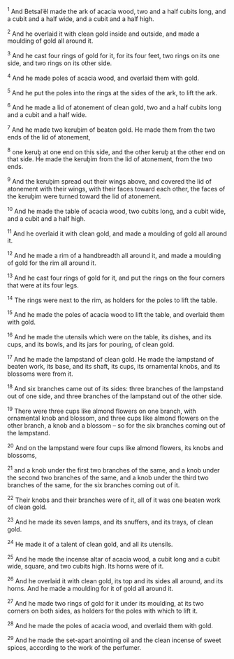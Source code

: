 <sup>1</sup> And Betsal’ĕl made the ark of acacia wood, two and a half cubits long, and a cubit and a half wide, and a cubit and a half high.

<sup>2</sup> And he overlaid it with clean gold inside and outside, and made a moulding of gold all around it.

<sup>3</sup> And he cast four rings of gold for it, for its four feet, two rings on its one side, and two rings on its other side.

<sup>4</sup> And he made poles of acacia wood, and overlaid them with gold.

<sup>5</sup> And he put the poles into the rings at the sides of the ark, to lift the ark.

<sup>6</sup> And he made a lid of atonement of clean gold, two and a half cubits long and a cubit and a half wide.

<sup>7</sup> And he made two keruḇim of beaten gold. He made them from the two ends of the lid of atonement,

<sup>8</sup> one keruḇ at one end on this side, and the other keruḇ at the other end on that side. He made the keruḇim from the lid of atonement, from the two ends.

<sup>9</sup> And the keruḇim spread out their wings above, and covered the lid of atonement with their wings, with their faces toward each other, the faces of the keruḇim were turned toward the lid of atonement.

<sup>10</sup> And he made the table of acacia wood, two cubits long, and a cubit wide, and a cubit and a half high.

<sup>11</sup> And he overlaid it with clean gold, and made a moulding of gold all around it.

<sup>12</sup> And he made a rim of a handbreadth all around it, and made a moulding of gold for the rim all around it.

<sup>13</sup> And he cast four rings of gold for it, and put the rings on the four corners that were at its four legs.

<sup>14</sup> The rings were next to the rim, as holders for the poles to lift the table.

<sup>15</sup> And he made the poles of acacia wood to lift the table, and overlaid them with gold.

<sup>16</sup> And he made the utensils which were on the table, its dishes, and its cups, and its bowls, and its jars for pouring, of clean gold.

<sup>17</sup> And he made the lampstand of clean gold. He made the lampstand of beaten work, its base, and its shaft, its cups, its ornamental knobs, and its blossoms were from it.

<sup>18</sup> And six branches came out of its sides: three branches of the lampstand out of one side, and three branches of the lampstand out of the other side.

<sup>19</sup> There were three cups like almond flowers on one branch, with ornamental knob and blossom, and three cups like almond flowers on the other branch, a knob and a blossom – so for the six branches coming out of the lampstand.

<sup>20</sup> And on the lampstand were four cups like almond flowers, its knobs and blossoms,

<sup>21</sup> and a knob under the first two branches of the same, and a knob under the second two branches of the same, and a knob under the third two branches of the same, for the six branches coming out of it.

<sup>22</sup> Their knobs and their branches were of it, all of it was one beaten work of clean gold.

<sup>23</sup> And he made its seven lamps, and its snuffers, and its trays, of clean gold.

<sup>24</sup> He made it of a talent of clean gold, and all its utensils.

<sup>25</sup> And he made the incense altar of acacia wood, a cubit long and a cubit wide, square, and two cubits high. Its horns were of it.

<sup>26</sup> And he overlaid it with clean gold, its top and its sides all around, and its horns. And he made a moulding for it of gold all around it.

<sup>27</sup> And he made two rings of gold for it under its moulding, at its two corners on both sides, as holders for the poles with which to lift it.

<sup>28</sup> And he made the poles of acacia wood, and overlaid them with gold.

<sup>29</sup> And he made the set-apart anointing oil and the clean incense of sweet spices, according to the work of the perfumer.

